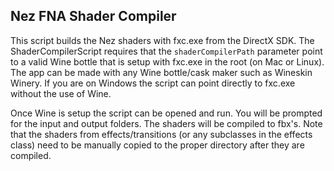 ## Nez FNA Shader Compiler
This script builds the Nez shaders with fxc.exe from the DirectX SDK. The ShaderCompilerScript requires that the `shaderCompilerPath` parameter point to a valid Wine bottle that is setup with fxc.exe in the root (on Mac or Linux). The app can be made with any Wine bottle/cask maker such as Wineskin Winery. If you are on Windows the script can point directly to fxc.exe without the use of Wine.

Once Wine is setup the script can be opened and run. You will be prompted for the input and output folders. The shaders will be compiled to fbx's. Note that the shaders from effects/transitions (or any subclasses in the effects class) need to be manually copied to the proper directory after they are compiled.
